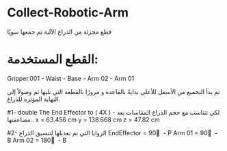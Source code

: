 # Collect-Robotic-Arm
قطع مجزئة من الذراع الآلية تم جمعها سويًا

# القطع المستخدمة:
Gripper.001 - Waist - Base - Arm 02 - Arm 01

تم بدأ التجميع من الأسفل للأعلى بدايةً بالقاعدة و مرورًا بالقطعة التي تليها ثم وصولاً إلى النهاية المؤثرة للذراع.  

#1- double The End Effector to  ( 4X ) - لكي تتناسب مع حجم الذراع
 المقاسات بعد مضاعفتها..
 x = 63.456 cm
 y = 138.668 cm
 z = 47.82 cm
 
#2- الزوايا التي تم تعديلها لتنسيق الذراع 
EndEffector = 90 ْ - P
Arm 01 = 90 ْ - B
Arm 02 = 180 ْ - B
